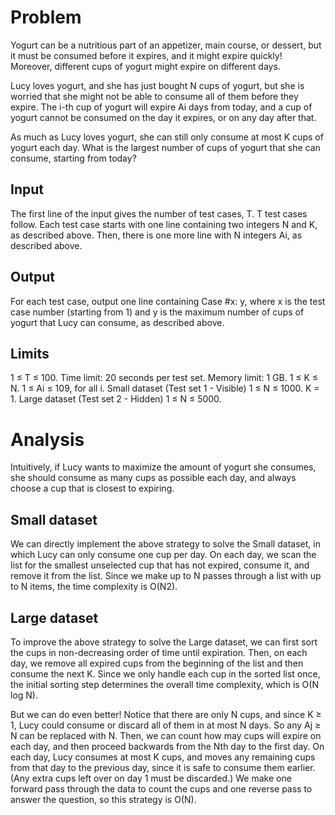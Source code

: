 # Problem

Yogurt can be a nutritious part of an appetizer, main course, or dessert, but it must be consumed before it expires, and it might expire quickly! 
Moreover, different cups of yogurt might expire on different days.

Lucy loves yogurt, and she has just bought N cups of yogurt, but she is worried that she might not be able to consume all of them before they expire. The i-th cup of yogurt will expire Ai days from today, and a cup of yogurt cannot be consumed on the day it expires, or on any day after that.

As much as Lucy loves yogurt, she can still only consume at most K cups of yogurt each day. What is the largest number of cups of yogurt that she can consume, starting from today?

## Input
The first line of the input gives the number of test cases, T. T test cases follow. Each test case starts with one line containing two integers N and K, as described above. Then, there is one more line with N integers Ai, as described above.

## Output
For each test case, output one line containing Case #x: y, where x is the test case number (starting from 1) and y is the maximum number of cups of yogurt that Lucy can consume, as described above.

## Limits
1 ≤ T ≤ 100.
Time limit: 20 seconds per test set.
Memory limit: 1 GB.
1 ≤ K ≤ N.
1 ≤ Ai ≤ 109, for all i.
Small dataset (Test set 1 - Visible)
1 ≤ N ≤ 1000.
K = 1.
Large dataset (Test set 2 - Hidden)
1 ≤ N ≤ 5000.

# Analysis

Intuitively, if Lucy wants to maximize the amount of yogurt she consumes, she should consume as many cups as possible each day, and always choose a cup that is closest to expiring.

## Small dataset
We can directly implement the above strategy to solve the Small dataset, in which Lucy can only consume one cup per day. On each day, we scan the list for the smallest unselected cup that has not expired, consume it, and remove it from the list. Since we make up to N passes through a list with up to N items, the time complexity is O(N2).

## Large dataset
To improve the above strategy to solve the Large dataset, we can first sort the cups in non-decreasing order of time until expiration. Then, on each day, we remove all expired cups from the beginning of the list and then consume the next K. Since we only handle each cup in the sorted list once, the initial sorting step determines the overall time complexity, which is O(N log N).

But we can do even better! Notice that there are only N cups, and since K ≥ 1, Lucy could consume or discard all of them in at most N days. So any Aj ≥ N can be replaced with N. Then, we can count how may cups will expire on each day, and then proceed backwards from the Nth day to the first day. On each day, Lucy consumes at most K cups, and moves any remaining cups from that day to the previous day, since it is safe to consume them earlier. (Any extra cups left over on day 1 must be discarded.) We make one forward pass through the data to count the cups and one reverse pass to answer the question, so this strategy is O(N).
